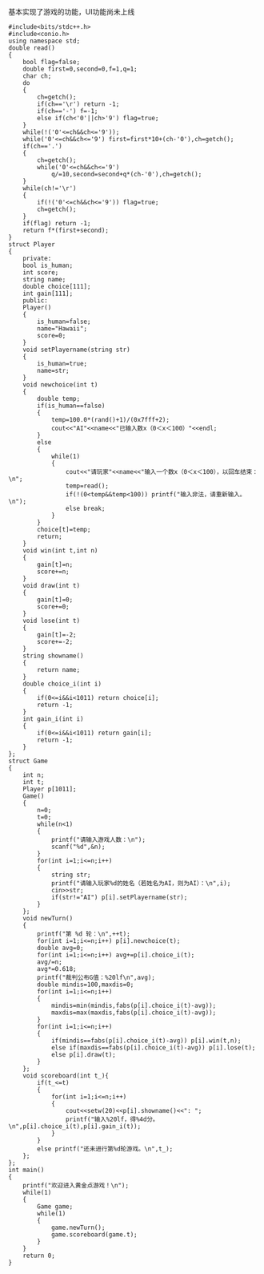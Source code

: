 基本实现了游戏的功能，UI功能尚未上线

>  
    #include<bits/stdc++.h>
    #include<conio.h>
    using namespace std;
    double read()
    {
        bool flag=false;
        double first=0,second=0,f=1,q=1;
        char ch;
        do
        {
            ch=getch();
            if(ch=='\r') return -1;
            if(ch=='-') f=-1;
            else if(ch<'0'||ch>'9') flag=true;
        }
        while(!('0'<=ch&&ch<='9'));
        while('0'<=ch&&ch<='9') first=first*10+(ch-'0'),ch=getch();
        if(ch=='.')
        {
            ch=getch();
            while('0'<=ch&&ch<='9')
                q/=10,second=second+q*(ch-'0'),ch=getch();
        }
        while(ch!='\r')
        {
            if(!('0'<=ch&&ch<='9')) flag=true;
            ch=getch(); 
        }
        if(flag) return -1;
        return f*(first+second); 
    }
    struct Player
    {
        private:
        bool is_human;
        int score;
        string name; 
        double choice[111];
        int gain[111];
        public:
        Player()
        {
            is_human=false;
            name="Hawaii";
            score=0;
        }
        void setPlayername(string str)
        {
            is_human=true;
            name=str;
        }
        void newchoice(int t)
        {
            double temp;
            if(is_human==false)
            {
                temp=100.0*(rand()+1)/(0x7fff+2);
                cout<<"AI"<<name<<"已输入数x（0＜x＜100）"<<endl; 
            }
            else
            {
                while(1)
                {
                    cout<<"请玩家"<<name<<"输入一个数x（0＜x＜100），以回车结束：\n";
                    temp=read();
                    if(!(0<temp&&temp<100)) printf("输入非法，请重新输入。\n"); 
                    else break; 
                }
            }
            choice[t]=temp;
            return;
        }
        void win(int t,int n)
        {
            gain[t]=n;
            score+=n;
        }
        void draw(int t)
        {
            gain[t]=0;
            score+=0;
        }
        void lose(int t)
        {
            gain[t]=-2;
            score+=-2;
        }
        string showname()
        {
            return name;
        }
        double choice_i(int i)
        {
            if(0<=i&&i<1011) return choice[i];
            return -1; 
        }
        int gain_i(int i)
        {
            if(0<=i&&i<1011) return gain[i];
            return -1; 
        } 
    };
    struct Game
    {
        int n;
        int t;
        Player p[1011];
        Game()
        {
            n=0;
            t=0;
            while(n<1)
            {
                printf("请输入游戏人数：\n");
                scanf("%d",&n); 
            }
            for(int i=1;i<=n;i++)
            {
                string str;
                printf("请输入玩家%d的姓名（若姓名为AI，则为AI）：\n",i);
                cin>>str; 
                if(str!="AI") p[i].setPlayername(str);
            }
        };
        void newTurn()
        {
            printf("第 %d 轮：\n",++t);
            for(int i=1;i<=n;i++) p[i].newchoice(t);
            double avg=0;
            for(int i=1;i<=n;i++) avg+=p[i].choice_i(t);
            avg/=n;
            avg*=0.618;
            printf("裁判公布G值：%20lf\n",avg); 
            double mindis=100,maxdis=0;
            for(int i=1;i<=n;i++)
            {
                mindis=min(mindis,fabs(p[i].choice_i(t)-avg));
                maxdis=max(maxdis,fabs(p[i].choice_i(t)-avg));
            }
            for(int i=1;i<=n;i++)
            {
                if(mindis==fabs(p[i].choice_i(t)-avg)) p[i].win(t,n);
                else if(maxdis==fabs(p[i].choice_i(t)-avg)) p[i].lose(t);
                else p[i].draw(t);
            }
        };
        void scoreboard(int t_){
            if(t_<=t)
            {
                for(int i=1;i<=n;i++)
                {
                    cout<<setw(20)<<p[i].showname()<<": ";
                    printf("输入%20lf，得%4d分。\n",p[i].choice_i(t),p[i].gain_i(t)); 
                }
            }
            else printf("还未进行第%d轮游戏。\n",t_);
        };
    }; 
    int main()
    {
        printf("欢迎进入黄金点游戏！\n");
        while(1) 
        {
            Game game;
            while(1)
            {
                game.newTurn();
                game.scoreboard(game.t);
            }
        }
        return 0;
    } 
